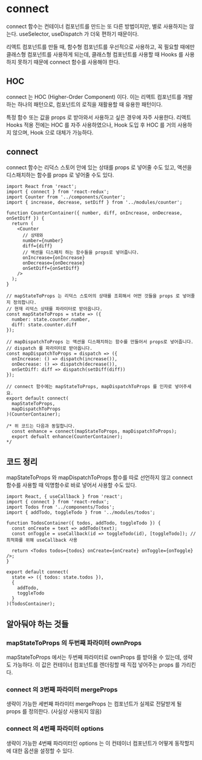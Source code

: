 # connect

connect 함수는 컨테이너 컴포넌트를 만드는 또 다른 방법이지만, 별로 사용하지는 않는다. useSelector, useDispatch 가 더욱 편하기 때문이다.

리액트 컴포넌트를 만들 때, 함수형 컴포넌트를 우선적으로 사용하고, 꼭 필요할 때에만 클래스형 컴포넌트를 사용하게 되는데, 클래스형 컴포넌트를 사용할 때 Hooks 를 사용하지 못하기 때문에 connect 함수를 사용해야 한다.

## HOC

connect 는 HOC (Higher-Order Component) 이다. 이는 리액트 컴포넌트를 개발하는 하나의 패턴으로, 컴포넌트의 로직을 재활용할 때 유용한 패턴이다.

특정 함수 또는 값을 props 로 받아와서 사용하고 싶은 경우에 자주 사용한다. 리액트 Hooks 적용 전에는 HOC 를 자주 사용하였으나, Hook 도입 후 HOC 를 거의 사용하지 않으며, Hook 으로 대체가 가능하다.

## connect

connect 함수는 리덕스 스토어 안에 있는 상태를 props 로 넣어줄 수도 있고, 액션을 디스패치하는 함수를 props 로 넣어줄 수도 있다.

```
import React from 'react';
import { connect } from 'react-redux';
import Counter from '../components/Counter';
import { increase, decrease, setDiff } from '../modules/counter';

function CounterContainer({ number, diff, onIncrease, onDecrease, onSetDiff }) {
  return (
    <Counter
      // 상태와
      number={number}
      diff={diff}
      // 액션을 디스패치 하는 함수들을 props로 넣어줍니다.
      onIncrease={onIncrease}
      onDecrease={onDecrease}
      onSetDiff={onSetDiff}
    />
  );
}

// mapStateToProps 는 리덕스 스토어의 상태를 조회해서 어떤 것들을 props 로 넣어줄지 정의합니다.
// 현재 리덕스 상태를 파라미터로 받아옵니다.
const mapStateToProps = state => ({
  number: state.counter.number,
  diff: state.counter.diff
});

// mapDispatchToProps 는 액션을 디스패치하는 함수를 만들어서 props로 넣어줍니다.
// dispatch 를 파라미터로 받아옵니다.
const mapDispatchToProps = dispatch => ({
  onIncrease: () => dispatch(increase()),
  onDecrease: () => dispatch(decrease()),
  onSetDiff: diff => dispatch(setDiff(diff))
});

// connect 함수에는 mapStateToProps, mapDispatchToProps 를 인자로 넣어주세요.
export default connect(
  mapStateToProps,
  mapDispatchToProps
)(CounterContainer);

/* 위 코드는 다음과 동일합니다.
  const enhance = connect(mapStateToProps, mapDispatchToProps);
  export defualt enhance(CounterContainer);
*/
```

## 코드 정리

mapStateToProps 와 mapDispatchToProps 함수를 따로 선언하지 않고 connect 함수를 사용할 때 익명함수로 바로 넣어서 사용할 수도 있다.

```
import React, { useCallback } from 'react';
import { connect } from 'react-redux';
import Todos from '../components/Todos';
import { addTodo, toggleTodo } from '../modules/todos';

function TodosContainer({ todos, addTodo, toggleTodo }) {
  const onCreate = text => addTodo(text);
  const onToggle = useCallback(id => toggleTodo(id), [toggleTodo]); // 최적화를 위해 useCallback 사용

  return <Todos todos={todos} onCreate={onCreate} onToggle={onToggle} />;
}

export default connect(
  state => ({ todos: state.todos }),
  {
    addTodo,
    toggleTodo
  }
)(TodosContainer);
```

## 알아둬야 하는 것들

### mapStateToProps 의 두번째 파라미터 ownProps

mapStateToProps 에서는 두번째 파라미터로 ownProps 를 받아올 수 있는데, 생략도 가능하다. 이 값은 컨테이너 컴포넌트를 렌더링할 때 직접 넣어주는 props 를 가리킨다.

### connect 의 3번째 파라미터 mergeProps

생략이 가능한 세번째 파라미터 mergeProps 는 컴포넌트가 실제로 전달받게 될 props 를 정의한다. (사실상 사용되지 않음)

### connect 의 4번째 파라미터 options

생략이 가능한 4번째 파라미터인 options 는 이 컨테이너 컴포넌트가 어떻게 동작할지에 대한 옵션을 설정할 수 있다.
